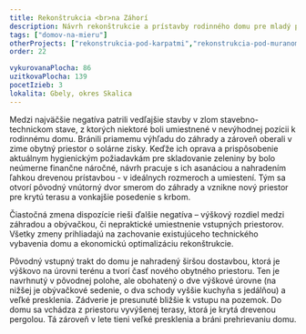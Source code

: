 ```yaml
---
title: Rekonštrukcia <br>na Záhorí
description: Návrh rekonštrukcie a prístavby rodinného domu pre mladý podnikateľský pár, venujúci sa lokálnemu pestovaniu zeleniny v bio kvalite. Pri spolupráci s klientmi bolo podstatné naplánovať postupnú realizáciu stavebných prác a racionálne pristúpiť k možnostiam vzhľadom na rozpočet. Návrh iba minimálnymi zásahmi do existujúcich konštrukcií napráva dispozičné problémy domu, pridáva potrebné hrúbky tepelnej izolácie a odhaľuje jeho skrytý potenciál – či už vo forme nových výhľadov, presvetlenia interiéru alebo prepojenia so záhradou.
tags: ["domov-na-mieru"]
otherProjects: ["rekonstrukcia-pod-karpatmi","rekonstrukcia-pod-muranom","dom-s-dlhou-pergolou"]
order: 22

vykurovanaPlocha: 86
uzitkovaPlocha: 139
pocetIzieb: 3
lokalita: Gbely, okres Skalica
---
```


Medzi najväčšie negatíva patrili vedľajšie stavby v zlom stavebno-technickom stave, z ktorých niektoré boli umiestnené v nevýhodnej pozícii k rodinnému domu. Bránili priamemu výhľadu do záhrady a zároveň oberali v zime obytný priestor o solárne zisky. Keďže ich oprava a prispôsobenie aktuálnym hygienickým požiadavkám pre skladovanie zeleniny by bolo neúmerne finančne náročné, návrh pracuje s ich asanáciou a nahradením ľahkou drevenou prístavbou - v ideálnych rozmeroch a umiestení. Tým sa otvorí pôvodný vnútorný dvor smerom do záhrady a vznikne nový priestor pre krytú terasu a vonkajšie posedenie s krbom.

Čiastočná zmena dispozície rieši ďalšie negatíva – výškový rozdiel medzi záhradou a obývačkou, či nepraktické umiestnenie vstupných priestorov. Všetky zmeny prihliadajú na zachovanie existujúceho technického vybavenia domu a ekonomickú optimalizáciu rekonštrukcie.

Pôvodný vstupný trakt do domu je nahradený širšou dostavbou, ktorá je výškovo na úrovni terénu a tvorí časť nového obytného priestoru. Ten je navrhnutý v pôvodnej polohe, ale obohatený o dve výškové úrovne (na nižšej je obývačkové sedenie, o dva schody vyššie kuchyňa s jedálňou) a veľké presklenia. Zádverie je presunuté bližšie k vstupu na pozemok. Do domu sa vchádza z priestoru vyvýšenej terasy, ktorá je krytá drevenou pergolou. Tá zároveň v lete tieni veľké presklenia a bráni prehrievaniu domu.



